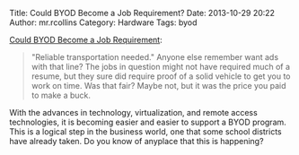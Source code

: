 Title: Could BYOD Become a Job Requirement?
Date: 2013-10-29 20:22
Author: mr.rcollins
Category: Hardware
Tags: byod

<a href='http://www.mobileenterprise360.com/blogs/paulkapustka/could-byod-become-job-requirement'>Could BYOD Become a Job Requirement</a>:
>"Reliable transportation needed." Anyone else remember want ads with that line? The jobs in question might not have required much of a resume, but they sure did require proof of a solid vehicle to get you to work on time. Was that fair? Maybe not, but it was the price you paid to make a buck.

With the advances in technology, virtualization, and remote access technologies, it is becoming easier and easier to support a BYOD program. This is a logical step in the business world, one that some school districts have already taken. Do you know of anyplace that this is happening?
